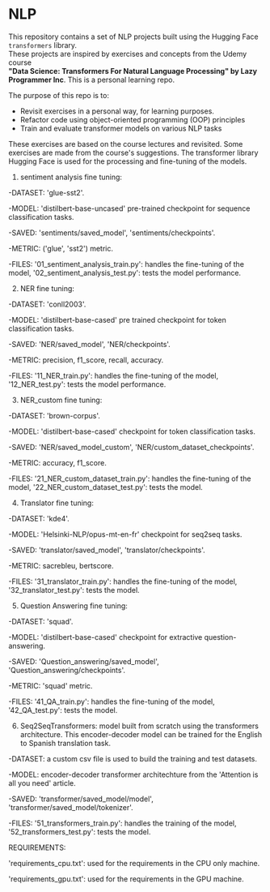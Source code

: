 # NLP
This repository contains a set of NLP projects built using the Hugging Face `transformers` library.  
These projects are inspired by exercises and concepts from the Udemy course  
**"Data Science: Transformers For Natural Language Processing" by Lazy Programmer Inc**.
This is a personal learning repo.

The purpose of this repo is to:
- Revisit exercises in a personal way, for learning purposes.
- Refactor code using object-oriented programming (OOP) principles
- Train and evaluate transformer models on various NLP tasks



These exercises are based on the course lectures and revisited. Some exercises are made from the course's suggestions. The transformer library Hugging Face is used for the processing and fine-tuning 
of the models. 

1) sentiment analysis fine tuning: 

-DATASET: 'glue-sst2'.

-MODEL: 'distilbert-base-uncased' pre-trained checkpoint for sequence classification tasks.

-SAVED: 'sentiments/saved_model', 'sentiments/checkpoints'.

-METRIC: ('glue', 'sst2') metric.

-FILES: '01_sentiment_analysis_train.py': handles the fine-tuning of the model,       '02_sentiment_analysis_test.py': tests the model performance.



2) NER fine tuning: 

-DATASET: 'conll2003'.

-MODEL: 'distilbert-base-cased' pre trained checkpoint for token classification tasks.

-SAVED: 'NER/saved_model', 'NER/checkpoints'.

-METRIC: precision, f1_score, recall, accuracy.

-FILES: '11_NER_train.py': handles the fine-tuning of the model, 
'12_NER_test.py': tests the model performance.

3) NER_custom fine tuning: 

-DATASET: 'brown-corpus'. 

-MODEL: 'distilbert-base-cased' checkpoint for token classification tasks.

-SAVED:  'NER/saved_model_custom', 'NER/custom_dataset_checkpoints'.

-METRIC: accuracy, f1_score. 

-FILES: '21_NER_custom_dataset_train.py': handles the fine-tuning of the model,
'22_NER_custom_dataset_test.py': tests the model.

4) Translator fine tuning: 

-DATASET: 'kde4'.

-MODEL: 'Helsinki-NLP/opus-mt-en-fr' checkpoint for seq2seq tasks.

-SAVED: 'translator/saved_model', 'translator/checkpoints'.

-METRIC: sacrebleu, bertscore.

-FILES: '31_translator_train.py': handles the fine-tuning of the model,
'32_translator_test.py': tests the model.


5) Question Answering fine tuning: 

-DATASET: 'squad'.

-MODEL: 'distilbert-base-cased' checkpoint for extractive question-answering.

-SAVED: 'Question_answering/saved_model', 'Question_answering/checkpoints'.

-METRIC: 'squad' metric.

-FILES: '41_QA_train.py': handles the fine-tuning of the model,
'42_QA_test.py': tests the model.

6) Seq2SeqTransformers: model built from scratch using the transformers architecture. This encoder-decoder model can be trained for the English to Spanish translation task. 

-DATASET: a custom csv file is used to build the training and test datasets.

-MODEL: encoder-decoder transformer architechture from the 'Attention is all you need' article.

-SAVED: 'transformer/saved_model/model', 'transformer/saved_model/tokenizer'.

-FILES: '51_transformers_train.py': handles the training of the model,
'52_transformers_test.py': tests the model.


REQUIREMENTS:

'requirements_cpu.txt': used for the requirements in the CPU only machine. 

'requirements_gpu.txt': used for the requirements in the GPU machine. 
